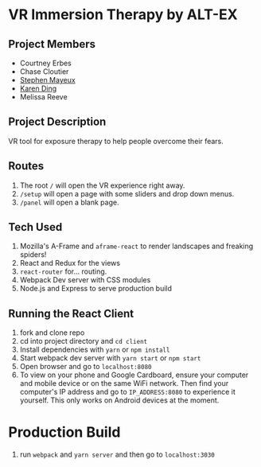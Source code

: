 # VR Immersion Therapy by ALT-EX

## Project Members
- Courtney Erbes
- Chase Cloutier
- [Stephen Mayeux](https://www.thebestjs.com)
- [Karen Ding](https://linkedin.com/in/karen-ding)
- Melissa Reeve

## Project Description
VR tool for exposure therapy to help people overcome their fears.

## Routes
1. The root `/` will open the VR experience right away.
2. `/setup` will open a page with some sliders and drop down menus.
3. `/panel` will open a blank page.

## Tech Used

1. Mozilla's A-Frame and `aframe-react` to render landscapes and freaking spiders!
2. React and Redux for the views
3. `react-router` for... routing.
4. Webpack Dev server with CSS modules
5. Node.js and Express to serve production build

## Running the React Client

1. fork and clone repo
2. cd into project directory and `cd client`
3. Install dependencies with `yarn` or `npm install`
4. Start webpack dev server with `yarn start` or `npm start`
5. Open browser and go to `localhost:8080`
6. To view on your phone and Google Cardboard, ensure your computer and mobile device or on the same WiFi network. Then find your computer's IP address and go to `IP_ADDRESS:8080` to experience it yourself. This only works on Android devices at the moment.

# Production Build

1. run `webpack` and `yarn server` and then go to `localhost:3030`
